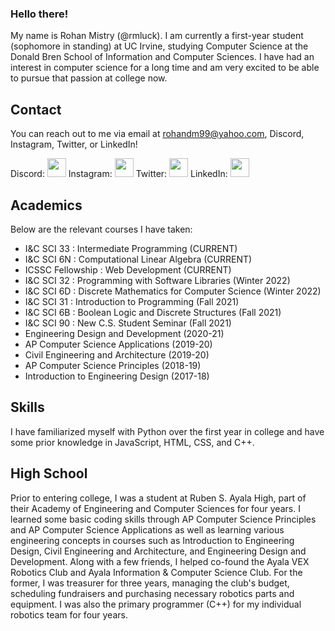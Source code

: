 ### Hello there!
My name is Rohan Mistry (@rmluck). I am currently a first-year student (sophomore in standing) at UC Irvine, studying Computer Science at the Donald Bren School of Information and Computer Sciences. I have had an interest in computer science for a long time and am very excited to be able to pursue that passion at college now.

## Contact
You can reach out to me via email at rohandm99@yahoo.com, Discord, Instagram, Twitter, or LinkedIn!

Discord: [<img src='https://user-images.githubusercontent.com/102389484/161869341-42baa76f-a773-417d-849f-f70496f52368.svg' width='30' height='30'>](http://discordapp.com/users/740331366360809504)
Instagram: [<img src='https://user-images.githubusercontent.com/102389484/161869177-fa017ea8-f2bc-46c3-8309-7caca36235d1.png' width='30' height='30'>](https://www.instagram.com/rohandm99/)
Twitter: [<img src='https://user-images.githubusercontent.com/102389484/161870112-aa27b1c8-14dd-4e33-b3f1-876f1acef128.svg' width='30' height='30'>](https://twitter.com/rohandm99)
LinkedIn: [<img src='https://user-images.githubusercontent.com/102389484/161870144-9581c44c-9c70-466e-9c26-e39d14474002.svg' width='30' height='30'>](www.linkedin.com/in/rohan-mistry-aa0047223)


## Academics
Below are the relevant courses I have taken:
- I&C SCI 33        : Intermediate Programming                  (CURRENT)
- I&C SCI 6N        : Computational Linear Algebra              (CURRENT)
- ICSSC Fellowship  : Web Development                           (CURRENT)
- I&C SCI 32        : Programming with Software Libraries       (Winter 2022)
- I&C SCI 6D        : Discrete Mathematics for Computer Science (Winter 2022)
- I&C SCI 31        : Introduction to Programming               (Fall 2021)
- I&C SCI 6B        : Boolean Logic and Discrete Structures     (Fall 2021)
- I&C SCI 90        : New C.S. Student Seminar                  (Fall 2021)
- Engineering Design and Development (2020-21)
- AP Computer Science Applications (2019-20)
- Civil Engineering and Architecture (2019-20)
- AP Computer Science Principles (2018-19)
- Introduction to Engineering Design (2017-18)

## Skills
I have familiarized myself with Python over the first year in college and have some prior knowledge in JavaScript, HTML, CSS, and C++.

## High School
Prior to entering college, I was a student at Ruben S. Ayala High, part of their Academy of Engineering and Computer Sciences for four years. I learned some basic coding skills through AP Computer Science Principles and AP Computer Science Applications as well as learning various engineering concepts in courses such as Introduction to Engineering Design, Civil Engineering and Architecture, and Engineering Design and Development. Along with a few friends, I helped co-found the Ayala VEX Robotics Club and Ayala Information & Computer Science Club. For the former, I was treasurer for three years, managing the club's budget, scheduling fundraisers and purchasing necessary robotics parts and equipment. I was also the primary programmer (C++) for my individual robotics team for four years.
